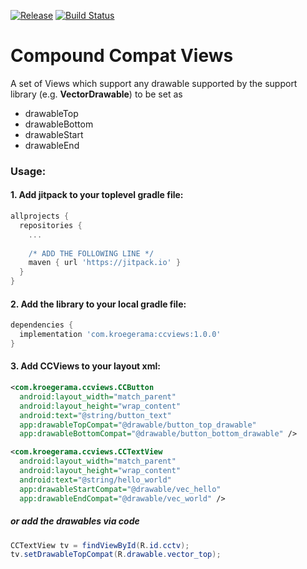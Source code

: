 [![Release](https://jitpack.io/v/kroegerama/ccviews.svg)](https://jitpack.io/#kroegerama/ccviews)
[![Build Status](https://travis-ci.org/kroegerama/ccviews.svg?branch=master)](https://travis-ci.org/kroegerama/ccviews)

# Compound Compat Views

A set of Views which support any drawable supported by the support library (e.g. **VectorDrawable**) to be set as
- drawableTop
- drawableBottom
- drawableStart
- drawableEnd

### Usage:

#### 1. Add jitpack to your **toplevel** gradle file:

```gradle
allprojects {
  repositories {
    ...
    
    /* ADD THE FOLLOWING LINE */
    maven { url 'https://jitpack.io' }
  }
}
```

#### 2. Add the library to your **local** gradle file:

```gradle
dependencies {
  implementation 'com.kroegerama:ccviews:1.0.0'
}
```

#### 3. Add CCViews to your layout xml:

```xml
<com.kroegerama.ccviews.CCButton
  android:layout_width="match_parent"
  android:layout_height="wrap_content"
  android:text="@string/button_text"
  app:drawableTopCompat="@drawable/button_top_drawable"
  app:drawableBottomCompat="@drawable/button_bottom_drawable" />

<com.kroegerama.ccviews.CCTextView
  android:layout_width="match_parent"
  android:layout_height="wrap_content"
  android:text="@string/hello_world"
  app:drawableStartCompat="@drawable/vec_hello"
  app:drawableEndCompat="@drawable/vec_world" />
```

##### or add the drawables via code

```java
CCTextView tv = findViewById(R.id.cctv);
tv.setDrawableTopCompat(R.drawable.vector_top);
```
